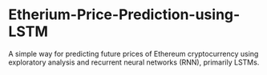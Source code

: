 # Etherium-Price-Prediction-using-LSTM
A simple way for predicting future prices of Ethereum cryptocurrency using exploratory analysis and recurrent neural networks (RNN), primarily LSTMs.
